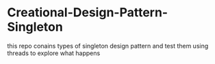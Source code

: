 # Creational-Design-Pattern-Singleton
this repo conains types of singleton design pattern and test them using threads to explore what happens
